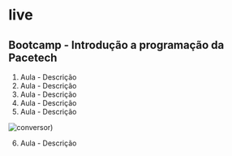 # live
## Bootcamp - Introdução a programação da Pacetech

1. Aula - Descrição
2. Aula - Descrição
3. Aula - Descrição
4. Aula - Descrição
5. Aula - Descrição

![conversor](https://user-images.githubusercontent.com/70113922/218206678-9ffa1961-9e0e-4571-910f-519caf262dd3.png))

6. Aula - Descrição

